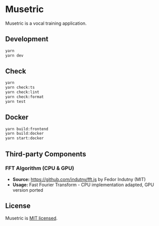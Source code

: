 # Musetric

Musetric is a vocal training application.

## Development

```bash
yarn
yarn dev
```

## Check

```bash
yarn
yarn check:ts
yarn check:lint
yarn check:format
yarn test
```

## Docker

```bash
yarn build:frontend
yarn build:docker
yarn start:docker
```

## Third-party Components

### FFT Algorithm (CPU & GPU)

- **Source:** https://github.com/indutny/fft.js by Fedor Indutny (MIT)
- **Usage:** Fast Fourier Transform - CPU implementation adapted, GPU version ported

## License

Musetric is [MIT licensed](https://github.com/popelenkow/Musetric/blob/main/license.md).
